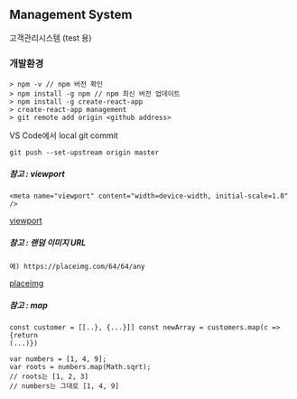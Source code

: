 ## Management System

고객관리시스템 (test 용)

### 개발환경

```
> npm -v // npm 버전 확인
> npm install -g npm // npm 최신 버전 업데이트
> npm install -g create-react-app
> create-react-app management
> git remote add origin <github address>
```

VS Code에서 local git commit

```
git push --set-upstream origin master
```

##### 참고 : viewport

```html,
<meta name="viewport" content="width=device-width, initial-scale=1.0" />
```

[viewport](http://bitly.kr/XNFAVz2)

##### 참고 : 랜덤 이미지 URL

```html,
예) https://placeimg.com/64/64/any
```

[placeimg](https://placeimg.com)

##### 참고 : map

```html,
const customer = [[..}, {...}]] const newArray = customers.map(c => {return
(...)})
```

```
var numbers = [1, 4, 9];
var roots = numbers.map(Math.sqrt);
// roots는 [1, 2, 3]
// numbers는 그대로 [1, 4, 9]
```
